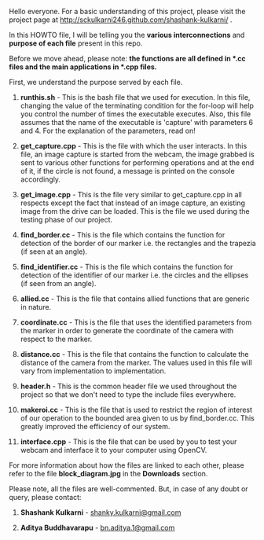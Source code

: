 Hello everyone.
For a basic understanding of this project, please visit the project page at http://sckulkarni246.github.com/shashank-kulkarni/ .

In this HOWTO file, I will be telling you the <strong>various interconnections</strong> and <strong>purpose of each file</strong> present in this repo. 

Before we move ahead, please note: <strong>the functions are all defined in *.cc files and the main applications in *.cpp files.</strong>

First, we understand the purpose served by each file.

1) <strong>runthis.sh</strong> - This is the bash file that we used for execution. In this file, changing the value of the terminating condition for the for-loop will help you control the number of times the executable executes. Also, this file assumes that the name of the executable is 'capture' with parameters 6 and 4. For the explanation of the parameters, read on!

2) <strong>get_capture.cpp</strong> - This is the file with which the user interacts. In this file, an image capture is started from the webcam, the image grabbed is sent to various other functions for performing operations and at the end of it, if the circle is not found, a message is printed on the console accordingly.

3) <strong>get_image.cpp</strong> - This is the file very similar to get_capture.cpp in all respects except the fact that instead of an image capture, an existing image from the drive can be loaded. This is the file we used during the testing phase of our project.

4) <strong>find_border.cc</strong> - This is the file which contains the function for detection of the border of our marker i.e. the rectangles and the trapezia (if seen at an angle).

5) <strong>find_identifier.cc</strong> - This is the file which contains the function for detection of the identifier of our marker i.e. the circles and the ellipses (if seen from an angle).

6) <strong>allied.cc</strong> - This is the file that contains allied functions that are generic in nature.

7) <strong>coordinate.cc</strong> - This is the file that uses the identified parameters from the marker in order to generate the coordinate of the camera with respect to the marker.

8) <strong>distance.cc</strong> - This is the file that contains the function to calculate the distance of the camera from the marker. The values used in this file will vary from implementation to implementation.

9) <strong>header.h</strong> - This is the common header file we used throughout the project so that we don't need to type the include files everywhere.

10) <strong>makeroi.cc</strong> - This is the file that is used to restrict the region of interest of our operation to the bounded area given to us by find_border.cc. This greatly improved the efficiency of our system.

11) <strong>interface.cpp</strong> - This is the file that can be used by you to test your webcam and interface it to your computer using OpenCV.

For more information about how the files are linked to each other, please refer to the file <strong>block_diagram.jpg</strong> in the <strong>Downloads</strong> section.

Please note, all the files are well-commented. But, in case of any doubt or query, please contact:

1) <strong>Shashank Kulkarni</strong> - shanky.kulkarni@gmail.com

2) <strong>Aditya Buddhavarapu</strong> - bn.aditya.1@gmail.com